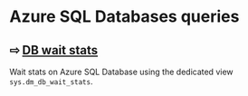 # Azure SQL Databases queries

## &#x21E8; [DB wait stats](./db-wait-stats.sql)

Wait stats on Azure SQL Database using the dedicated view `sys.dm_db_wait_stats`.
